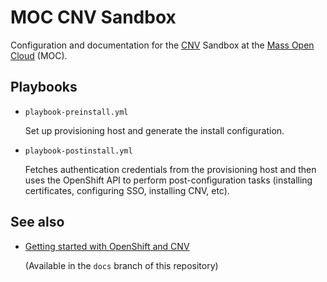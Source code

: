 # MOC CNV Sandbox

Configuration and documentation for the [CNV][] Sandbox at the [Mass Open Cloud][] (MOC).

[cnv]: https://www.redhat.com/en/resources/container-native-virtualization
[mass open cloud]: https://massopen.cloud/

## Playbooks

- `playbook-preinstall.yml`

  Set up provisioning host and generate the install configuration.

- `playbook-postinstall.yml`

  Fetches authentication credentials from the provisioning host and
  then uses the OpenShift API to perform post-configuration tasks
  (installing certificates, configuring SSO, installing CNV, etc).

## See also

- [Getting started with OpenShift and CNV](https://gitlab.com/open-infrastructure-labs/moc-cnv-sandbox/-/tree/docs)

  (Available in the `docs` branch of this repository)
